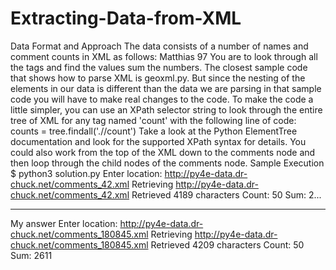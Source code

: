 # Extracting-Data-from-XML
Data Format and Approach The data consists of a number of names and comment counts in XML as follows:
<comment>
  <name>Matthias</name>
  <count>97</count>
</comment>
You are to look through all the <comment> tags and find the <count> values sum the numbers.
The closest sample code that shows how to parse XML is geoxml.py. But since the nesting of the elements 
in our data is different than the data we are parsing in that sample code you will have to make real changes to the code.
To make the code a little simpler, you can use an XPath selector string to look through the entire tree of XML
for any tag named 'count' with the following line of code:
counts = tree.findall('.//count')
Take a look at the Python ElementTree documentation and look for the supported XPath syntax for details. 
You could also work from the top of the XML down to the comments node and then loop through the child
nodes of the comments node.
Sample Execution
$ python3 solution.py
Enter location: http://py4e-data.dr-chuck.net/comments_42.xml
Retrieving http://py4e-data.dr-chuck.net/comments_42.xml
Retrieved 4189 characters
Count: 50
Sum: 2...

--------------------------------------------------------------------------------------------------------
My answer
Enter location: http://py4e-data.dr-chuck.net/comments_180845.xml
Retrieving  http://py4e-data.dr-chuck.net/comments_180845.xml
Retrieved 4209 characters
Count: 50
Sum: 2611

